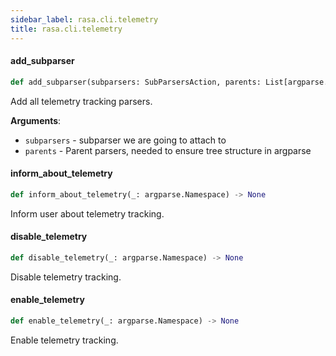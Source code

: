 ```yaml
---
sidebar_label: rasa.cli.telemetry
title: rasa.cli.telemetry
---
```

#### add\_subparser

```python
def add_subparser(subparsers: SubParsersAction, parents: List[argparse.ArgumentParser]) -> None
```

Add all telemetry tracking parsers.

**Arguments**:

- `subparsers` - subparser we are going to attach to
- `parents` - Parent parsers, needed to ensure tree structure in argparse

#### inform\_about\_telemetry

```python
def inform_about_telemetry(_: argparse.Namespace) -> None
```

Inform user about telemetry tracking.

#### disable\_telemetry

```python
def disable_telemetry(_: argparse.Namespace) -> None
```

Disable telemetry tracking.

#### enable\_telemetry

```python
def enable_telemetry(_: argparse.Namespace) -> None
```

Enable telemetry tracking.

